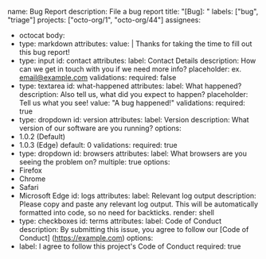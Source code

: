 name: Bug Report
description: File a bug report
title: "[Bug]: "
labels: ["bug", "triage"]
projects: ["octo-org/1", "octo-org/44"]
assignees:
- octocat
body:
- type: markdown
attributes:
value:  |
Thanks for taking the time to fill out this bug report!
- type: input
id: contact
attributes:
label: Contact Details
description: How can we get in touch with you if we need more info?
placeholder: ex. email@example.com
validations:
required: false
- type: textarea
id: what-happened
attributes:
label: What happened?
description: Also tell us, what did you expect to happen?
placeholder: Tell us what you see!
value: "A bug happened!"
validations:
required: true
- type: dropdown
id: version
attributes:
label: Version
description: What version of our software are you running?
options:
- 1.0.2 (Default)
- 1.0.3 (Edge)
default: 0
validations:
required: true
- type: dropdown
id: browsers
attributes:
label: What browsers are you seeing the problem on?
multiple: true
options:
- Firefox
- Chrome
- Safari
- Microsoft Edge
id: logs
attributes:
label: Relevant log output
description: Please copy and paste any relevant log output. This will
be automatically formatted into code, so no need for backticks.
render: shell
- type: checkboxes
id: terms
attributes:
label: Code of Conduct
description: By submitting this issue, you agree to follow our [Code of
Conduct] (https://example.com)
options:
- label: I agree to follow this project's Code of Conduct
required: true


